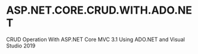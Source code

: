 # ASP.NET.CORE.CRUD.WITH.ADO.NET
 CRUD Operation With ASP.NET Core MVC 3.1 Using ADO.NET and Visual Studio 2019
